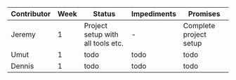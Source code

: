 | Contributor | Week | Status                  | Impediments         | Promises        |
|-------------|------|-------------------------|---------------------|-----------------|
| Jeremy       | 1    | Project setup with all tools etc.     | - | Complete project setup  |
| Umut         | 1    | todo  | todo | todo  |
| Dennis       | 1    | todo  | todo | todo  |
